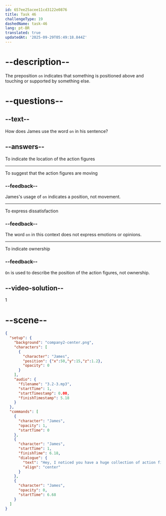 ```yaml
---
id: 657ee25acee11cd3122e0876
title: Task 46
challengeType: 19
dashedName: task-46
lang: pt-BR
translated: true
updatedAt: '2025-09-29T05:49:18.844Z'
---
```


<!-- (Audio) James: Hey, I noticed you have a huge collection of action figures on that shelf behind you. Are you a collector? -->

# --description--

The preposition `on` indicates that something is positioned above and touching or supported by something else.

# --questions--

## --text--

How does James use the word `on` in his sentence?

## --answers--

To indicate the location of the action figures

---

To suggest that the action figures are moving

### --feedback--

James's usage of `on` indicates a position, not movement.

---

To express dissatisfaction

### --feedback--

The word `on` in this context does not express emotions or opinions.

---

To indicate ownership

### --feedback--

`On` is used to describe the position of the action figures, not ownership.

## --video-solution--

1

# --scene--

```json
{
  "setup": {
    "background": "company2-center.png",
    "characters": [
      {
        "character": "James",
        "position": {"x":50,"y":15,"z":1.2},
        "opacity": 0
      }
    ],
    "audio": {
      "filename": "3.2-3.mp3",
      "startTime": 1,
      "startTimestamp": 0.00,
      "finishTimestamp": 5.18
    }
  },
  "commands": [
    {
      "character": "James",
      "opacity": 1,
      "startTime": 0
    },
    {
      "character": "James",
      "startTime": 1,
      "finishTime": 6.18,
      "dialogue": {
        "text": "Hey, I noticed you have a huge collection of action figures on that shelf behind you. Are you a collector?",
        "align": "center"
      }
    },
    {
      "character": "James",
      "opacity": 0,
      "startTime": 6.68
    }
  ]
}
```
